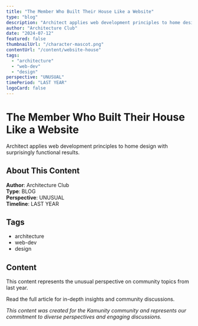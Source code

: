 ```yaml
---
title: "The Member Who Built Their House Like a Website"
type: "blog"
description: "Architect applies web development principles to home design with surprisingly functional results."
author: "Architecture Club"
date: "2024-07-12"
featured: false
thumbnailUrl: "/character-mascot.png"
contentUrl: "/content/website-house"
tags:
  - "architecture"
  - "web-dev"
  - "design"
perspective: "UNUSUAL"
timePeriod: "LAST YEAR"
logoCard: false
---
```

# The Member Who Built Their House Like a Website

Architect applies web development principles to home design with surprisingly functional results.

## About This Content

**Author**: Architecture Club  
**Type**: BLOG  
**Perspective**: UNUSUAL  
**Timeline**: LAST YEAR  



## Tags

- architecture
- web-dev
- design

## Content

This content represents the unusual perspective on community topics from last year. 



Read the full article for in-depth insights and community discussions.


*This content was created for the Kamunity community and represents our commitment to diverse perspectives and engaging discussions.*
